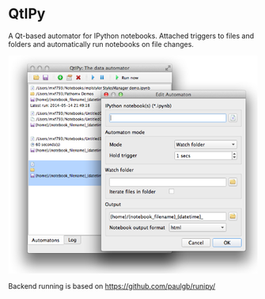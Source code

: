 # QtIPy

A Qt-based automator for IPython notebooks. Attached triggers to files and folders and 
automatically run notebooks on file changes. 

![Screenshot](https://raw.githubusercontent.com/mfitzp/qtipy/master/qtipy-screenshot.png)

Backend running is based on https://github.com/paulgb/runipy/


